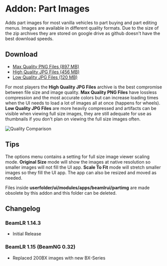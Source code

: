 # Addon: Part Images
Adds part images for most vanilla vehicles to part buying and part editing menus. Images are available in different quality formats. Due to the size of the zip archives they are stored on google drive as github doesn't have the best download speeds.

## Download
* [Max Quality PNG Files (897 MB)](https://drive.usercontent.google.com/download?id=15DlztSoRbiOd9-BC4hYP--Kx0rHOiEWc&export=download)
* [High Quality JPG Files (456 MB)](https://drive.usercontent.google.com/download?id=1cWYzPkEROJXlExKFX8nz7I32xYbUg9QK&export=download)
* [Low Quality JPG Files (120 MB)](https://drive.usercontent.google.com/download?id=1w3aoQNzxh1wYsqOuKiJlhLqaE8ydt6vM&export=download)

For most players the **High Quality JPG Files** archive is the best compromise between file size and image quality. **Max Quality PNG Files** have lossless compression and the most accurate colors but can increase loading times when the UI needs to load a lot of images all at once (happens for wheels). **Low Quality JPG Files** are more heavily compressed and artifacts can be visible when viewing full size images, they are still adequate for use as thumbnails if you don't plan on viewing the full size images often.

![Quality Comparison](https://i.imgur.com/l8bZeai.png)

## Tips
The options menu contains a setting for full size image viewer scaling mode. **Original Size** mode will show the images at native resolution so smaller images will not fill the UI app. **Scale To Fit** mode will stretch smaller images so they fill the UI app. The app can also be resized and moved as needed.

Files inside **userfolder/ui/modules/apps/beamlrui/partimg** are made obsolete by this addon and this folder can be deleted.

## Changelog

### BeamLR 1.14.3
* Initial Release
### BeamLR 1.15 (BeamNG 0.32)
* Replaced 200BX images with new BX-Series
